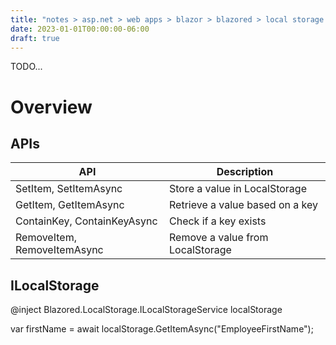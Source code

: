 ```yaml
---
title: "notes > asp.net > web apps > blazor > blazored > local storage "
date: 2023-01-01T00:00:00-06:00
draft: true
---
```


TODO...

# Overview
## APIs
| API | Description |
|-----|-------------|
| SetItem, SetItemAsync | Store a value in LocalStorage |
| GetItem, GetItemAsync | Retrieve a value based on a key |
| ContainKey, ContainKeyAsync | Check if a key exists |
| RemoveItem, RemoveItemAsync | Remove a value from LocalStorage |

## ILocalStorage
@inject Blazored.LocalStorage.ILocalStorageService localStorage

var firstName = await localStorage.GetItemAsync<string>("EmployeeFirstName");